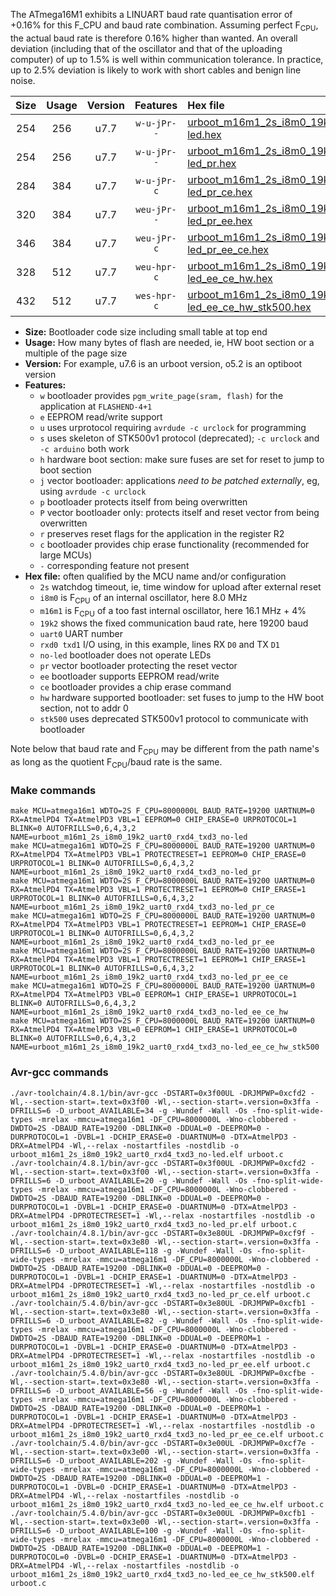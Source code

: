 The ATmega16M1 exhibits a LINUART baud rate quantisation error of +0.16% for this F_CPU and baud rate combination. Assuming perfect F<sub>CPU</sub>, the actual baud rate is therefore 0.16% higher than wanted. An overall deviation (including that of the oscillator and that of the uploading computer) of up to 1.5% is well within communication tolerance. In practice, up to 2.5% deviation is likely to work with short cables and benign line noise.

|Size|Usage|Version|Features|Hex file|
|:-:|:-:|:-:|:-:|:--|
|254|256|u7.7|`w-u-jPr--`|[urboot_m16m1_2s_i8m0_19k2_uart0_rxd4_txd3_no-led.hex](https://raw.githubusercontent.com/stefanrueger/urboot.hex/main/mcus/atmega16m1/watchdog_2_s/internal_oscillator/%2B8m000000_hz/%2B%2B19k2_baud/uart0_rxd4_txd3/no-led/urboot_m16m1_2s_i8m0_19k2_uart0_rxd4_txd3_no-led.hex)|
|254|256|u7.7|`w-u-jPr--`|[urboot_m16m1_2s_i8m0_19k2_uart0_rxd4_txd3_no-led_pr.hex](https://raw.githubusercontent.com/stefanrueger/urboot.hex/main/mcus/atmega16m1/watchdog_2_s/internal_oscillator/%2B8m000000_hz/%2B%2B19k2_baud/uart0_rxd4_txd3/no-led/urboot_m16m1_2s_i8m0_19k2_uart0_rxd4_txd3_no-led_pr.hex)|
|284|384|u7.7|`w-u-jPr-c`|[urboot_m16m1_2s_i8m0_19k2_uart0_rxd4_txd3_no-led_pr_ce.hex](https://raw.githubusercontent.com/stefanrueger/urboot.hex/main/mcus/atmega16m1/watchdog_2_s/internal_oscillator/%2B8m000000_hz/%2B%2B19k2_baud/uart0_rxd4_txd3/no-led/urboot_m16m1_2s_i8m0_19k2_uart0_rxd4_txd3_no-led_pr_ce.hex)|
|320|384|u7.7|`weu-jPr--`|[urboot_m16m1_2s_i8m0_19k2_uart0_rxd4_txd3_no-led_pr_ee.hex](https://raw.githubusercontent.com/stefanrueger/urboot.hex/main/mcus/atmega16m1/watchdog_2_s/internal_oscillator/%2B8m000000_hz/%2B%2B19k2_baud/uart0_rxd4_txd3/no-led/urboot_m16m1_2s_i8m0_19k2_uart0_rxd4_txd3_no-led_pr_ee.hex)|
|346|384|u7.7|`weu-jPr-c`|[urboot_m16m1_2s_i8m0_19k2_uart0_rxd4_txd3_no-led_pr_ee_ce.hex](https://raw.githubusercontent.com/stefanrueger/urboot.hex/main/mcus/atmega16m1/watchdog_2_s/internal_oscillator/%2B8m000000_hz/%2B%2B19k2_baud/uart0_rxd4_txd3/no-led/urboot_m16m1_2s_i8m0_19k2_uart0_rxd4_txd3_no-led_pr_ee_ce.hex)|
|328|512|u7.7|`weu-hpr-c`|[urboot_m16m1_2s_i8m0_19k2_uart0_rxd4_txd3_no-led_ee_ce_hw.hex](https://raw.githubusercontent.com/stefanrueger/urboot.hex/main/mcus/atmega16m1/watchdog_2_s/internal_oscillator/%2B8m000000_hz/%2B%2B19k2_baud/uart0_rxd4_txd3/no-led/urboot_m16m1_2s_i8m0_19k2_uart0_rxd4_txd3_no-led_ee_ce_hw.hex)|
|432|512|u7.7|`wes-hpr-c`|[urboot_m16m1_2s_i8m0_19k2_uart0_rxd4_txd3_no-led_ee_ce_hw_stk500.hex](https://raw.githubusercontent.com/stefanrueger/urboot.hex/main/mcus/atmega16m1/watchdog_2_s/internal_oscillator/%2B8m000000_hz/%2B%2B19k2_baud/uart0_rxd4_txd3/no-led/urboot_m16m1_2s_i8m0_19k2_uart0_rxd4_txd3_no-led_ee_ce_hw_stk500.hex)|

- **Size:** Bootloader code size including small table at top end
- **Usage:** How many bytes of flash are needed, ie, HW boot section or a multiple of the page size
- **Version:** For example, u7.6 is an urboot version, o5.2 is an optiboot version
- **Features:**
  + `w` bootloader provides `pgm_write_page(sram, flash)` for the application at `FLASHEND-4+1`
  + `e` EEPROM read/write support
  + `u` uses urprotocol requiring `avrdude -c urclock` for programming
  + `s` uses skeleton of STK500v1 protocol (deprecated); `-c urclock` and `-c arduino` both work
  + `h` hardware boot section: make sure fuses are set for reset to jump to boot section
  + `j` vector bootloader: applications *need to be patched externally*, eg, using `avrdude -c urclock`
  + `p` bootloader protects itself from being overwritten
  + `P` vector bootloader only: protects itself and reset vector from being overwritten
  + `r` preserves reset flags for the application in the register R2
  + `c` bootloader provides chip erase functionality (recommended for large MCUs)
  + `-` corresponding feature not present
- **Hex file:** often qualified by the MCU name and/or configuration
  + `2s` watchdog timeout, ie, time window for upload after external reset
  + `i8m0` is F<sub>CPU</sub> of an internal oscillator, here 8.0 MHz
  + `m16m1` is F<sub>CPU</sub> of a too fast internal oscillator, here 16.1 MHz + 4%
  + `19k2` shows the fixed communication baud rate, here 19200 baud
  + `uart0` UART number
  + `rxd0 txd1` I/O using, in this example, lines RX `D0` and TX `D1`
  + `no-led` bootloader does not operate LEDs
  + `pr` vector bootloader protecting the reset vector
  + `ee` bootloader supports EEPROM read/write
  + `ce` bootloader provides a chip erase command
  + `hw` hardware supported bootloader: set fuses to jump to the HW boot section, not to addr 0
  + `stk500` uses deprecated STK500v1 protocol to communicate with bootloader


Note below that baud rate and F<sub>CPU</sub> may be different from the path name's as long as the quotient F<sub>CPU</sub>/baud rate is the same.

### Make commands
```
make MCU=atmega16m1 WDTO=2S F_CPU=8000000L BAUD_RATE=19200 UARTNUM=0 RX=AtmelPD4 TX=AtmelPD3 VBL=1 EEPROM=0 CHIP_ERASE=0 URPROTOCOL=1 BLINK=0 AUTOFRILLS=0,6,4,3,2 NAME=urboot_m16m1_2s_i8m0_19k2_uart0_rxd4_txd3_no-led
make MCU=atmega16m1 WDTO=2S F_CPU=8000000L BAUD_RATE=19200 UARTNUM=0 RX=AtmelPD4 TX=AtmelPD3 VBL=1 PROTECTRESET=1 EEPROM=0 CHIP_ERASE=0 URPROTOCOL=1 BLINK=0 AUTOFRILLS=0,6,4,3,2 NAME=urboot_m16m1_2s_i8m0_19k2_uart0_rxd4_txd3_no-led_pr
make MCU=atmega16m1 WDTO=2S F_CPU=8000000L BAUD_RATE=19200 UARTNUM=0 RX=AtmelPD4 TX=AtmelPD3 VBL=1 PROTECTRESET=1 EEPROM=0 CHIP_ERASE=1 URPROTOCOL=1 BLINK=0 AUTOFRILLS=0,6,4,3,2 NAME=urboot_m16m1_2s_i8m0_19k2_uart0_rxd4_txd3_no-led_pr_ce
make MCU=atmega16m1 WDTO=2S F_CPU=8000000L BAUD_RATE=19200 UARTNUM=0 RX=AtmelPD4 TX=AtmelPD3 VBL=1 PROTECTRESET=1 EEPROM=1 CHIP_ERASE=0 URPROTOCOL=1 BLINK=0 AUTOFRILLS=0,6,4,3,2 NAME=urboot_m16m1_2s_i8m0_19k2_uart0_rxd4_txd3_no-led_pr_ee
make MCU=atmega16m1 WDTO=2S F_CPU=8000000L BAUD_RATE=19200 UARTNUM=0 RX=AtmelPD4 TX=AtmelPD3 VBL=1 PROTECTRESET=1 EEPROM=1 CHIP_ERASE=1 URPROTOCOL=1 BLINK=0 AUTOFRILLS=0,6,4,3,2 NAME=urboot_m16m1_2s_i8m0_19k2_uart0_rxd4_txd3_no-led_pr_ee_ce
make MCU=atmega16m1 WDTO=2S F_CPU=8000000L BAUD_RATE=19200 UARTNUM=0 RX=AtmelPD4 TX=AtmelPD3 VBL=0 EEPROM=1 CHIP_ERASE=1 URPROTOCOL=1 BLINK=0 AUTOFRILLS=0,6,4,3,2 NAME=urboot_m16m1_2s_i8m0_19k2_uart0_rxd4_txd3_no-led_ee_ce_hw
make MCU=atmega16m1 WDTO=2S F_CPU=8000000L BAUD_RATE=19200 UARTNUM=0 RX=AtmelPD4 TX=AtmelPD3 VBL=0 EEPROM=1 CHIP_ERASE=1 URPROTOCOL=0 BLINK=0 AUTOFRILLS=0,6,4,3,2 NAME=urboot_m16m1_2s_i8m0_19k2_uart0_rxd4_txd3_no-led_ee_ce_hw_stk500
```

### Avr-gcc commands
```
./avr-toolchain/4.8.1/bin/avr-gcc -DSTART=0x3f00UL -DRJMPWP=0xcfd2 -Wl,--section-start=.text=0x3f00 -Wl,--section-start=.version=0x3ffa -DFRILLS=6 -D_urboot_AVAILABLE=34 -g -Wundef -Wall -Os -fno-split-wide-types -mrelax -mmcu=atmega16m1 -DF_CPU=8000000L -Wno-clobbered -DWDTO=2S -DBAUD_RATE=19200 -DBLINK=0 -DDUAL=0 -DEEPROM=0 -DURPROTOCOL=1 -DVBL=1 -DCHIP_ERASE=0 -DUARTNUM=0 -DTX=AtmelPD3 -DRX=AtmelPD4 -Wl,--relax -nostartfiles -nostdlib -o urboot_m16m1_2s_i8m0_19k2_uart0_rxd4_txd3_no-led.elf urboot.c
./avr-toolchain/4.8.1/bin/avr-gcc -DSTART=0x3f00UL -DRJMPWP=0xcfd2 -Wl,--section-start=.text=0x3f00 -Wl,--section-start=.version=0x3ffa -DFRILLS=6 -D_urboot_AVAILABLE=20 -g -Wundef -Wall -Os -fno-split-wide-types -mrelax -mmcu=atmega16m1 -DF_CPU=8000000L -Wno-clobbered -DWDTO=2S -DBAUD_RATE=19200 -DBLINK=0 -DDUAL=0 -DEEPROM=0 -DURPROTOCOL=1 -DVBL=1 -DCHIP_ERASE=0 -DUARTNUM=0 -DTX=AtmelPD3 -DRX=AtmelPD4 -DPROTECTRESET=1 -Wl,--relax -nostartfiles -nostdlib -o urboot_m16m1_2s_i8m0_19k2_uart0_rxd4_txd3_no-led_pr.elf urboot.c
./avr-toolchain/4.8.1/bin/avr-gcc -DSTART=0x3e80UL -DRJMPWP=0xcf9f -Wl,--section-start=.text=0x3e80 -Wl,--section-start=.version=0x3ffa -DFRILLS=6 -D_urboot_AVAILABLE=118 -g -Wundef -Wall -Os -fno-split-wide-types -mrelax -mmcu=atmega16m1 -DF_CPU=8000000L -Wno-clobbered -DWDTO=2S -DBAUD_RATE=19200 -DBLINK=0 -DDUAL=0 -DEEPROM=0 -DURPROTOCOL=1 -DVBL=1 -DCHIP_ERASE=1 -DUARTNUM=0 -DTX=AtmelPD3 -DRX=AtmelPD4 -DPROTECTRESET=1 -Wl,--relax -nostartfiles -nostdlib -o urboot_m16m1_2s_i8m0_19k2_uart0_rxd4_txd3_no-led_pr_ce.elf urboot.c
./avr-toolchain/5.4.0/bin/avr-gcc -DSTART=0x3e80UL -DRJMPWP=0xcfb1 -Wl,--section-start=.text=0x3e80 -Wl,--section-start=.version=0x3ffa -DFRILLS=6 -D_urboot_AVAILABLE=82 -g -Wundef -Wall -Os -fno-split-wide-types -mrelax -mmcu=atmega16m1 -DF_CPU=8000000L -Wno-clobbered -DWDTO=2S -DBAUD_RATE=19200 -DBLINK=0 -DDUAL=0 -DEEPROM=1 -DURPROTOCOL=1 -DVBL=1 -DCHIP_ERASE=0 -DUARTNUM=0 -DTX=AtmelPD3 -DRX=AtmelPD4 -DPROTECTRESET=1 -Wl,--relax -nostartfiles -nostdlib -o urboot_m16m1_2s_i8m0_19k2_uart0_rxd4_txd3_no-led_pr_ee.elf urboot.c
./avr-toolchain/5.4.0/bin/avr-gcc -DSTART=0x3e80UL -DRJMPWP=0xcfbe -Wl,--section-start=.text=0x3e80 -Wl,--section-start=.version=0x3ffa -DFRILLS=6 -D_urboot_AVAILABLE=56 -g -Wundef -Wall -Os -fno-split-wide-types -mrelax -mmcu=atmega16m1 -DF_CPU=8000000L -Wno-clobbered -DWDTO=2S -DBAUD_RATE=19200 -DBLINK=0 -DDUAL=0 -DEEPROM=1 -DURPROTOCOL=1 -DVBL=1 -DCHIP_ERASE=1 -DUARTNUM=0 -DTX=AtmelPD3 -DRX=AtmelPD4 -DPROTECTRESET=1 -Wl,--relax -nostartfiles -nostdlib -o urboot_m16m1_2s_i8m0_19k2_uart0_rxd4_txd3_no-led_pr_ee_ce.elf urboot.c
./avr-toolchain/5.4.0/bin/avr-gcc -DSTART=0x3e00UL -DRJMPWP=0xcf7e -Wl,--section-start=.text=0x3e00 -Wl,--section-start=.version=0x3ffa -DFRILLS=6 -D_urboot_AVAILABLE=202 -g -Wundef -Wall -Os -fno-split-wide-types -mrelax -mmcu=atmega16m1 -DF_CPU=8000000L -Wno-clobbered -DWDTO=2S -DBAUD_RATE=19200 -DBLINK=0 -DDUAL=0 -DEEPROM=1 -DURPROTOCOL=1 -DVBL=0 -DCHIP_ERASE=1 -DUARTNUM=0 -DTX=AtmelPD3 -DRX=AtmelPD4 -Wl,--relax -nostartfiles -nostdlib -o urboot_m16m1_2s_i8m0_19k2_uart0_rxd4_txd3_no-led_ee_ce_hw.elf urboot.c
./avr-toolchain/5.4.0/bin/avr-gcc -DSTART=0x3e00UL -DRJMPWP=0xcfb1 -Wl,--section-start=.text=0x3e00 -Wl,--section-start=.version=0x3ffa -DFRILLS=6 -D_urboot_AVAILABLE=100 -g -Wundef -Wall -Os -fno-split-wide-types -mrelax -mmcu=atmega16m1 -DF_CPU=8000000L -Wno-clobbered -DWDTO=2S -DBAUD_RATE=19200 -DBLINK=0 -DDUAL=0 -DEEPROM=1 -DURPROTOCOL=0 -DVBL=0 -DCHIP_ERASE=1 -DUARTNUM=0 -DTX=AtmelPD3 -DRX=AtmelPD4 -Wl,--relax -nostartfiles -nostdlib -o urboot_m16m1_2s_i8m0_19k2_uart0_rxd4_txd3_no-led_ee_ce_hw_stk500.elf urboot.c
```

